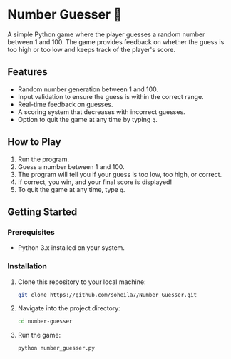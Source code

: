 # Number Guesser 🎯

A simple Python game where the player guesses a random number between 1 and 100. The game provides feedback on whether the guess is too high or too low and keeps track of the player's score.

## Features
- Random number generation between 1 and 100.
- Input validation to ensure the guess is within the correct range.
- Real-time feedback on guesses.
- A scoring system that decreases with incorrect guesses.
- Option to quit the game at any time by typing `q`.

## How to Play
1. Run the program.
2. Guess a number between 1 and 100.
3. The program will tell you if your guess is too low, too high, or correct.
4. If correct, you win, and your final score is displayed!
5. To quit the game at any time, type `q`.

## Getting Started

### Prerequisites
- Python 3.x installed on your system.

### Installation
1. Clone this repository to your local machine:
   ```bash
   git clone https://github.com/soheila7/Number_Guesser.git

2. Navigate into the project directory:
   ```bash
   cd number-guesser

3. Run the game:
   ```bash
   python number_guesser.py
